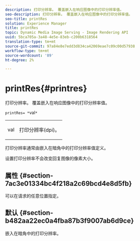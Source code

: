 ```yaml
---
description: 打印分辨率。 覆盖嵌入在响应图像中的打印分辨率值。
seo-description: 打印分辨率。 覆盖嵌入在响应图像中的打印分辨率值。
seo-title: printRes
solution: Experience Manager
title: printRes
topic: Dynamic Media Image Serving - Image Rendering API
uuid: 5bca705a-3a48-4e5e-83eb-c200b6318564
translation-type: tm+mt
source-git-commit: 97a84e8e7edd3d834ca42069eae7c09c00d57938
workflow-type: tm+mt
source-wordcount: '89'
ht-degree: 2%

---
```



# printRes{#printres}

打印分辨率。 覆盖嵌入在响应图像中的打印分辨率值。

`printRes= *`val`*`

<table id="simpletable_3B5576DD070547538E74D4059B3E8251"> 
 <tr class="strow"> 
  <td class="stentry"> <p><span class="varname"> val</span> </p> </td> 
  <td class="stentry"> <p>打印分辨率(dpi)。 </p></td> 
 </tr> 
</table>

打印分辨率通常由嵌入在暗角中的打印分辨率值定义。

设置打印分辨率不会改变回复图像的像素大小。

## 属性 {#section-7ac3e01334bc4f218a2c69bcd4e8d5fb}

可以在请求的任意位置指定。

## 默认 {#section-b482aa22ec0a4fba87b3f9007ab6d9ce}

嵌入在暗角中的打印分辨率。
